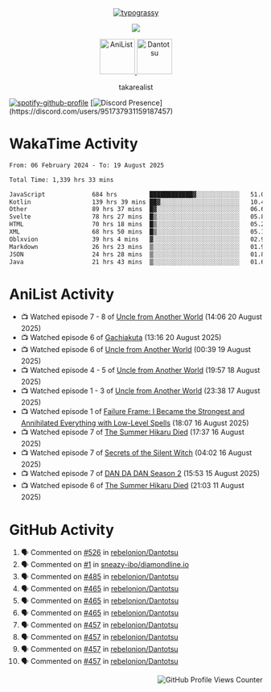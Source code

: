 <div align="center">
<a href="https://github.com/kawarimidoll/typograssy">
    <img alt="typograssy" src="https://typograssy.deno.dev/api?text=%E3%82%B8%E3%83%A7%E3%83%B3%E3%81%A7%E3%81%99%E3%80%82%E3%81%93%E3%82%93%E3%81%AB%E3%81%A1%E3%81%AF%20%20%5E%5E%20sup%20iam%20ibo%20--&&l0=none&l1=82d9d0&l2=027353&l3=038c4c&l4=01402e&bg=none&frame=none&speed=100&comment=">
</a>
</div>
<p align="center">
  <a href="https://skillicons.dev">
    <img src="https://skillicons.dev/icons?i=kotlin,figma,obsidian,androidstudio,vscode,css,html" />
  </a>
</p>

<p align="center">
    <a href="https://anilist.co/user/takarealist112/">
      <img src="https://i.imgur.com/LDvh7Lg.gif" alt="AniList" style="width: 70px; height: auto;">
    </a>
    <a href="https://discord.gg/4HPZ5nAWwM/">
      <img src="https://i.imgur.com/5o3Y9Jb.gif" alt="Dantotsu" style="width: 70px; height: auto;">
    </a>
</p>

<p align="center">
takarealist
</p>

[![spotify-github-profile](https://spotify-github-profile.vercel.app/api/view?uid=216np2gahwfhcjozqmzomew7i&cover_image=true&theme=novatorem&show_offline=true&background_color=121212&interchange=false&bar_color=53b14f&bar_color_cover=true)](https://spotify-github-profile.vercel.app/api/view?uid=216np2gahwfhcjozqmzomew7i&redirect=true)
[![Discord Presence](https://lanyard-profile-readme.vercel.app/api/951737931159187457?theme=dark&bg=Oe1116&animated=false&hideDiscrim=true&borderRadius=30px&idleMessage=currently%20offline...)](https://discord.com/users/951737931159187457)

# WakaTime Activity

<!--START_SECTION:waka-->

```txt
From: 06 February 2024 - To: 19 August 2025

Total Time: 1,339 hrs 33 mins

JavaScript             684 hrs         ████████████▓░░░░░░░░░░░░   51.06 %
Kotlin                 139 hrs 39 mins ██▓░░░░░░░░░░░░░░░░░░░░░░   10.43 %
Other                  89 hrs 37 mins  █▓░░░░░░░░░░░░░░░░░░░░░░░   06.69 %
Svelte                 78 hrs 27 mins  █▒░░░░░░░░░░░░░░░░░░░░░░░   05.86 %
HTML                   70 hrs 18 mins  █▒░░░░░░░░░░░░░░░░░░░░░░░   05.25 %
XML                    68 hrs 50 mins  █▒░░░░░░░░░░░░░░░░░░░░░░░   05.14 %
Oblxvion               39 hrs 4 mins   ▓░░░░░░░░░░░░░░░░░░░░░░░░   02.92 %
Markdown               26 hrs 23 mins  ▒░░░░░░░░░░░░░░░░░░░░░░░░   01.97 %
JSON                   24 hrs 28 mins  ▒░░░░░░░░░░░░░░░░░░░░░░░░   01.83 %
Java                   21 hrs 43 mins  ▒░░░░░░░░░░░░░░░░░░░░░░░░   01.62 %
```

<!--END_SECTION:waka-->

# AniList Activity

<!-- ANILIST_ACTIVITY:start -->

-   📺 Watched episode 7 - 8 of [Uncle from Another World](https://anilist.co/anime/135806) (14:06 20 August 2025)
-   📺 Watched episode 6 of [Gachiakuta](https://anilist.co/anime/178025) (13:16 20 August 2025)
-   📺 Watched episode 6 of [Uncle from Another World](https://anilist.co/anime/135806) (00:39 19 August 2025)
-   📺 Watched episode 4 - 5 of [Uncle from Another World](https://anilist.co/anime/135806) (19:57 18 August 2025)
-   📺 Watched episode 1 - 3 of [Uncle from Another World](https://anilist.co/anime/135806) (23:38 17 August 2025)
-   📺 Watched episode 1 of [Failure Frame: I Became the Strongest and Annihilated Everything with Low-Level Spells](https://anilist.co/anime/173694) (18:07 16 August 2025)
-   📺 Watched episode 7 of [The Summer Hikaru Died](https://anilist.co/anime/177689) (17:37 16 August 2025)
-   📺 Watched episode 7 of [Secrets of the Silent Witch](https://anilist.co/anime/179966) (04:02 16 August 2025)
-   📺 Watched episode 7 of [DAN DA DAN Season 2](https://anilist.co/anime/185660) (15:53 15 August 2025)
-   📺 Watched episode 6 of [The Summer Hikaru Died](https://anilist.co/anime/177689) (21:03 11 August 2025)

<!-- ANILIST_ACTIVITY:end -->

# GitHub Activity

<!--START_SECTION:activity-->

1. 🗣 Commented on [#526](https://github.com/rebelonion/Dantotsu/pull/526#issuecomment-2481012390) in [rebelonion/Dantotsu](https://github.com/rebelonion/Dantotsu)
2. 🗣 Commented on [#1](https://github.com/sneazy-ibo/diamondline.io/issues/1#issuecomment-2411269955) in [sneazy-ibo/diamondline.io](https://github.com/sneazy-ibo/diamondline.io)
3. 🗣 Commented on [#485](https://github.com/rebelonion/Dantotsu/issues/485#issuecomment-2374839206) in [rebelonion/Dantotsu](https://github.com/rebelonion/Dantotsu)
4. 🗣 Commented on [#465](https://github.com/rebelonion/Dantotsu/issues/465#issuecomment-2257555066) in [rebelonion/Dantotsu](https://github.com/rebelonion/Dantotsu)
5. 🗣 Commented on [#465](https://github.com/rebelonion/Dantotsu/issues/465#issuecomment-2257389149) in [rebelonion/Dantotsu](https://github.com/rebelonion/Dantotsu)
6. 🗣 Commented on [#465](https://github.com/rebelonion/Dantotsu/issues/465#issuecomment-2257388359) in [rebelonion/Dantotsu](https://github.com/rebelonion/Dantotsu)
7. 🗣 Commented on [#457](https://github.com/rebelonion/Dantotsu/issues/457#issuecomment-2256121324) in [rebelonion/Dantotsu](https://github.com/rebelonion/Dantotsu)
8. 🗣 Commented on [#457](https://github.com/rebelonion/Dantotsu/issues/457#issuecomment-2256120426) in [rebelonion/Dantotsu](https://github.com/rebelonion/Dantotsu)
9. 🗣 Commented on [#457](https://github.com/rebelonion/Dantotsu/issues/457#issuecomment-2256119951) in [rebelonion/Dantotsu](https://github.com/rebelonion/Dantotsu)
10. 🗣 Commented on [#457](https://github.com/rebelonion/Dantotsu/issues/457#issuecomment-2256116300) in [rebelonion/Dantotsu](https://github.com/rebelonion/Dantotsu)
<!--END_SECTION:activity-->

<div align="right">
    <img src="https://komarev.com/ghpvc/?username=sneazy-ibo&color=ff6e00&label=Counter&abbreviated=true" alt="GitHub Profile Views Counter">
</div>
